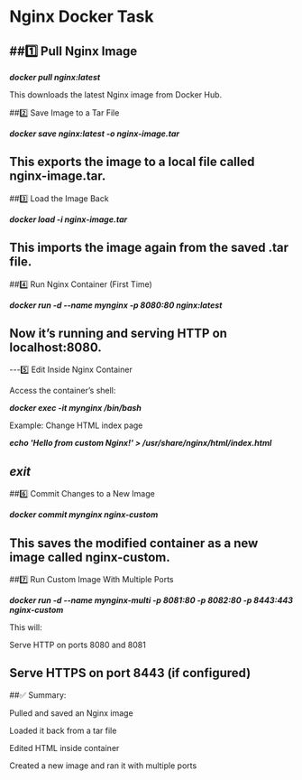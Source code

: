 # Nginx Docker Task

##1️⃣ Pull Nginx Image
---
***docker pull nginx:latest***

This downloads the latest Nginx image from Docker Hub.

##2️⃣ Save Image to a Tar File

***docker save nginx:latest -o nginx-image.tar***

This exports the image to a local file called nginx-image.tar.
---
##3️⃣ Load the Image Back

***docker load -i nginx-image.tar***

This imports the image again from the saved .tar file.
---
##4️⃣ Run Nginx Container (First Time)

***docker run -d --name mynginx -p 8080:80 nginx:latest***

Now it’s running and serving HTTP on localhost:8080.
---
---5️⃣ Edit Inside Nginx Container

Access the container’s shell:

***docker exec -it mynginx /bin/bash***

Example: Change HTML index page

***echo 'Hello from custom Nginx!' > /usr/share/nginx/html/index.html***

***exit***
---
##6️⃣ Commit Changes to a New Image

***docker commit mynginx nginx-custom***

This saves the modified container as a new image called nginx-custom.
---
##7️⃣ Run Custom Image With Multiple Ports

***docker run -d --name mynginx-multi -p 8081:80 -p 8082:80 -p 8443:443 nginx-custom***

This will:

Serve HTTP on ports 8080 and 8081

Serve HTTPS on port 8443 (if configured)
---
##✅ Summary:

Pulled and saved an Nginx image

Loaded it back from a tar file

Edited HTML inside container

Created a new image and ran it with multiple ports


